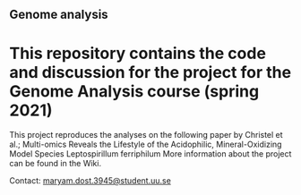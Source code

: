 ## Genome analysis
# This repository contains the code and discussion for the project for the Genome Analysis course (spring 2021)

This project reproduces the analyses on the following paper by Christel et al.; Multi-omics Reveals the Lifestyle of the Acidophilic, Mineral-Oxidizing Model Species Leptospirillum ferriphilum
More information about the project can be found in the Wiki.

Contact: maryam.dost.3945@student.uu.se
